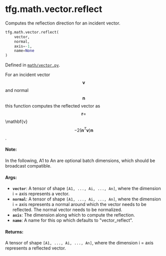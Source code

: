 <div itemscope itemtype="http://developers.google.com/ReferenceObject">
<meta itemprop="name" content="tfg.math.vector.reflect" />
<meta itemprop="path" content="Stable" />
</div>

# tfg.math.vector.reflect

Computes the reflection direction for an incident vector.

``` python
tfg.math.vector.reflect(
    vector,
    normal,
    axis=-1,
    name=None
)
```



Defined in [`math/vector.py`](https://github.com/tensorflow/graphics/blob/master/tensorflow_graphics/math/vector.py).

<!-- Placeholder for "Used in" -->

For an incident vector $$\mathbf{v}$$ and normal $$\mathbf{n}$$ this function
computes the reflected vector as
$$\mathbf{r} = $$\mathbf{v}$$ - 2(\mathbf{n}^T\mathbf{v})\mathbf{n}$$.

#### Note:

In the following, A1 to An are optional batch dimensions, which should be
broadcast compatible.


#### Args:

* <b>`vector`</b>: A tensor of shape `[A1, ..., Ai, ..., An]`, where the dimension i =
  axis represents a vector.
* <b>`normal`</b>: A tensor of shape `[A1, ..., Ai, ..., An]`, where the dimension i =
  axis represents a normal around which the vector needs to be reflected.
  The normal vector needs to be normalized.
* <b>`axis`</b>: The dimension along which to compute the reflection.
* <b>`name`</b>: A name for this op which defaults to "vector_reflect".


#### Returns:

A tensor of shape `[A1, ..., Ai, ..., An]`, where the dimension i = axis
represents a reflected vector.